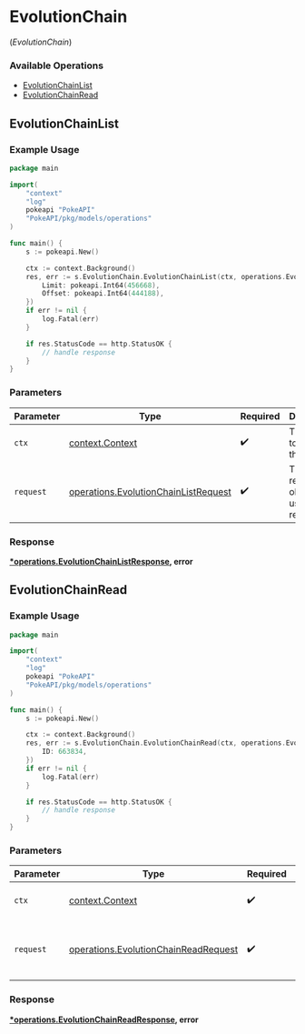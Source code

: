 # EvolutionChain
(*EvolutionChain*)

### Available Operations

* [EvolutionChainList](#evolutionchainlist)
* [EvolutionChainRead](#evolutionchainread)

## EvolutionChainList

### Example Usage

```go
package main

import(
	"context"
	"log"
	pokeapi "PokeAPI"
	"PokeAPI/pkg/models/operations"
)

func main() {
    s := pokeapi.New()

    ctx := context.Background()
    res, err := s.EvolutionChain.EvolutionChainList(ctx, operations.EvolutionChainListRequest{
        Limit: pokeapi.Int64(456668),
        Offset: pokeapi.Int64(444188),
    })
    if err != nil {
        log.Fatal(err)
    }

    if res.StatusCode == http.StatusOK {
        // handle response
    }
}
```

### Parameters

| Parameter                                                                                    | Type                                                                                         | Required                                                                                     | Description                                                                                  |
| -------------------------------------------------------------------------------------------- | -------------------------------------------------------------------------------------------- | -------------------------------------------------------------------------------------------- | -------------------------------------------------------------------------------------------- |
| `ctx`                                                                                        | [context.Context](https://pkg.go.dev/context#Context)                                        | :heavy_check_mark:                                                                           | The context to use for the request.                                                          |
| `request`                                                                                    | [operations.EvolutionChainListRequest](../../models/operations/evolutionchainlistrequest.md) | :heavy_check_mark:                                                                           | The request object to use for the request.                                                   |


### Response

**[*operations.EvolutionChainListResponse](../../models/operations/evolutionchainlistresponse.md), error**


## EvolutionChainRead

### Example Usage

```go
package main

import(
	"context"
	"log"
	pokeapi "PokeAPI"
	"PokeAPI/pkg/models/operations"
)

func main() {
    s := pokeapi.New()

    ctx := context.Background()
    res, err := s.EvolutionChain.EvolutionChainRead(ctx, operations.EvolutionChainReadRequest{
        ID: 663834,
    })
    if err != nil {
        log.Fatal(err)
    }

    if res.StatusCode == http.StatusOK {
        // handle response
    }
}
```

### Parameters

| Parameter                                                                                    | Type                                                                                         | Required                                                                                     | Description                                                                                  |
| -------------------------------------------------------------------------------------------- | -------------------------------------------------------------------------------------------- | -------------------------------------------------------------------------------------------- | -------------------------------------------------------------------------------------------- |
| `ctx`                                                                                        | [context.Context](https://pkg.go.dev/context#Context)                                        | :heavy_check_mark:                                                                           | The context to use for the request.                                                          |
| `request`                                                                                    | [operations.EvolutionChainReadRequest](../../models/operations/evolutionchainreadrequest.md) | :heavy_check_mark:                                                                           | The request object to use for the request.                                                   |


### Response

**[*operations.EvolutionChainReadResponse](../../models/operations/evolutionchainreadresponse.md), error**

